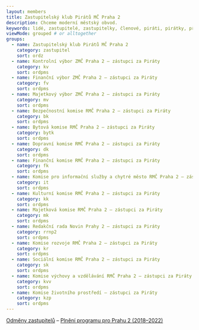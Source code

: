 ```yaml
--- 
layout: members
title: Zastupitelský klub Pirátů MČ Praha 2
description: Chceme moderní městský obvod.
keywords: lidé, zastupitelé, zastupitelky, členové, piráti, pirátky, příznivci
viewMode: grouped # or alltogether
groups:
  - name: Zastupitelský klub Pirátů MČ Praha 2
    category: zastupitel
    sort: ordz
  - name: Kontrolní výbor ZMČ Praha 2 – zástupci za Piráty
    category: kv
    sort: ordpms
  - name: Finanční výbor ZMČ Praha 2 – zástupci za Piráty
    category: fv
    sort: ordpms 
  - name: Majetkový výbor ZMČ Praha 2 – zástupci za Piráty
    category: mv
    sort: ordpms
  - name: Bezpečnostní komise RMČ Praha 2 – zástupci za Piráty
    category: bk
    sort: ordpms
  - name: Bytová komise RMČ Praha 2 – zástupci za Piráty
    category: bytk
    sort: ordpms
  - name: Dopravní komise RMČ Praha 2 – zástupci za Piráty
    category: dk
    sort: ordpms
  - name: Finanční komise RMČ Praha 2 – zástupci za Piráty
    category: fk
    sort: ordpms
  - name: Komise pro informační služby a chytré město RMČ Praha 2 – zástupci za Piráty
    category: it
    sort: ordpms
  - name: Kulturní komise RMČ Praha 2 – zástupci za Piráty
    category: kk
    sort: ordpms
  - name: Majetková komise RMČ Praha 2 – zástupci za Piráty
    category: mk
    sort: ordpms
  - name: Redakční rada Novin Prahy 2 – zástupci za Piráty
    category: rrnp2
    sort: ordpms
  - name: Komise rozvoje RMČ Praha 2 – zástupci za Piráty
    category: kr
    sort: ordpms
  - name: Sociální komise RMČ Praha 2 – zástupci za Piráty
    category: sk
    sort: ordpms
  - name: Komise výchovy a vzdělávání RMČ Praha 2 – zástupci za Piráty
    category: kvv
    sort: ordpms
  - name: Komise životního prostředí – zástupci za Piráty
    category: kzp
    sort: ordpms
---
```


[Odměny zastupitelů](/lide/zastupitelsky-klub-odmeny/) – [Plnění programu pro Prahu 2 (2018–2022)](/komunalni-volby/) 
